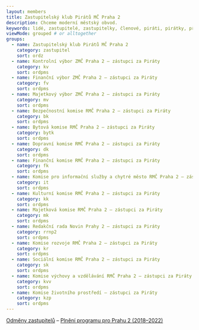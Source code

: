 ```yaml
--- 
layout: members
title: Zastupitelský klub Pirátů MČ Praha 2
description: Chceme moderní městský obvod.
keywords: lidé, zastupitelé, zastupitelky, členové, piráti, pirátky, příznivci
viewMode: grouped # or alltogether
groups:
  - name: Zastupitelský klub Pirátů MČ Praha 2
    category: zastupitel
    sort: ordz
  - name: Kontrolní výbor ZMČ Praha 2 – zástupci za Piráty
    category: kv
    sort: ordpms
  - name: Finanční výbor ZMČ Praha 2 – zástupci za Piráty
    category: fv
    sort: ordpms 
  - name: Majetkový výbor ZMČ Praha 2 – zástupci za Piráty
    category: mv
    sort: ordpms
  - name: Bezpečnostní komise RMČ Praha 2 – zástupci za Piráty
    category: bk
    sort: ordpms
  - name: Bytová komise RMČ Praha 2 – zástupci za Piráty
    category: bytk
    sort: ordpms
  - name: Dopravní komise RMČ Praha 2 – zástupci za Piráty
    category: dk
    sort: ordpms
  - name: Finanční komise RMČ Praha 2 – zástupci za Piráty
    category: fk
    sort: ordpms
  - name: Komise pro informační služby a chytré město RMČ Praha 2 – zástupci za Piráty
    category: it
    sort: ordpms
  - name: Kulturní komise RMČ Praha 2 – zástupci za Piráty
    category: kk
    sort: ordpms
  - name: Majetková komise RMČ Praha 2 – zástupci za Piráty
    category: mk
    sort: ordpms
  - name: Redakční rada Novin Prahy 2 – zástupci za Piráty
    category: rrnp2
    sort: ordpms
  - name: Komise rozvoje RMČ Praha 2 – zástupci za Piráty
    category: kr
    sort: ordpms
  - name: Sociální komise RMČ Praha 2 – zástupci za Piráty
    category: sk
    sort: ordpms
  - name: Komise výchovy a vzdělávání RMČ Praha 2 – zástupci za Piráty
    category: kvv
    sort: ordpms
  - name: Komise životního prostředí – zástupci za Piráty
    category: kzp
    sort: ordpms
---
```


[Odměny zastupitelů](/lide/zastupitelsky-klub-odmeny/) – [Plnění programu pro Prahu 2 (2018–2022)](/komunalni-volby/) 
